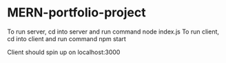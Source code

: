 # MERN-portfolio-project

To run server, cd into server and run command node index.js
To run client, cd into client and run command npm start


Client should spin up on localhost:3000
